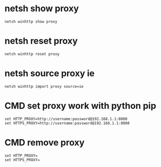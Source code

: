 # netsh show proxy
```
netsh winhttp show proxy
```

# netsh reset proxy
```
netsh winhttp reset proxy
```

# netsh source proxy ie
```
netsh winhttp import proxy source=ie
```

# CMD set proxy work with python pip
```
set HTTP_PROXY=http://username:password@192.168.1.1:8080
set HTTPS_PROXY=http://username:password@192.168.1.1:8080
```

# CMD remove proxy 
```
set HTTP_PROXY=
set HTTPS_PROXY=
```
